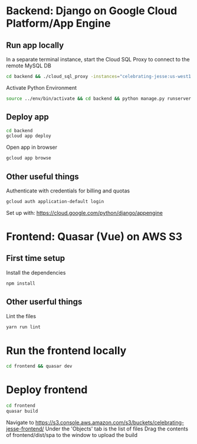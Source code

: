 # Backend: Django on Google Cloud Platform/App Engine

## Run app locally
In a separate terminal instance, start the Cloud SQL Proxy to connect to the remote MySQL DB
```bash
cd backend && ./cloud_sql_proxy -instances="celebrating-jesse:us-west1:celebrating-jesse"=tcp:3306
```
Activate Python Environment
```bash
source ../env/bin/activate && cd backend && python manage.py runserver
```

## Deploy app
```bash
cd backend
gcloud app deploy
```
Open app in browser
```bash
gcloud app browse
```

## Other useful things
Authenticate with credentials for billing and quotas
```bash
gcloud auth application-default login
```
Set up with: https://cloud.google.com/python/django/appengine

# Frontend: Quasar (Vue) on AWS S3

## First time setup
Install the dependencies
```bash
npm install
```

## Other userful things
Lint the files
```bash
yarn run lint
```



# Run the frontend locally
```bash
cd frontend && quasar dev
```

# Deploy frontend
```bash
cd frontend
quasar build
```
Navigate to https://s3.console.aws.amazon.com/s3/buckets/celebrating-jesse-frontend/
Under the 'Objects' tab is the list of files
Drag the contents of frontend/dist/spa to the window to upload the build
